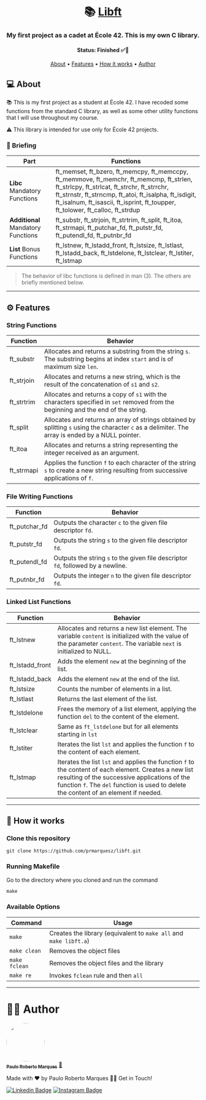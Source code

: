 
<h1 align="center">
    📚 <a href="#"> Libft </a>
</h1>

<h3 align="center">
	My first project as a cadet at École 42. This is my own C library.
</h3>

<h4 align="center">
		Status: Finished ✅🚀
</h4>

<p align="center">
	<a href="#About">About</a> •
	<a href="#Features">Features</a> •
	<a href="#How-it-works">How it works</a> • 
	<a href="#Author">Author</a>
</p>

## 💻 About <a name='About'></a>

📚 This is my first project as a student at École 42. I have recoded some 
functions from the standard C library, as well as some other utility functions 
that I will use throughout my course.

⚠ This library is intended for use only for École 42 projects.

### 🎯 Briefing

Part 								| Functions
-----------------------------------	| --------- 
**Libc** Mandatory Functions		| ft_memset, ft_bzero, ft_memcpy, ft_memccpy,		 ft_memmove, ft_memchr, ft_memcmp, ft_strlen, ft_strlcpy, ft_strlcat, ft_strchr, 		ft_strrchr, ft_strnstr, ft_strncmp, ft_atoi, ft_isalpha, ft_isdigit, ft_isalnum,		 ft_isascii, ft_isprint, ft_toupper, ft_tolower, ft_calloc, ft_strdup
**Additional** Mandatory Functions	| ft_substr, ft_strjoin, ft_strtrim, ft_split, 			ft_itoa, ft_strmapi, ft_putchar_fd, ft_putstr_fd, ft_putendl_fd, ft_putnbr_fd
**List** Bonus Functions			| ft_lstnew, ft_lstadd_front, ft_lstsize, 			ft_lstlast, ft_lstadd_back, ft_lstdelone, ft_lstclear, ft_lstiter, ft_lstmap

> The behavior of libc functions is defined in man (3). The others are briefly 
mentioned below.

---

## ⚙ Features <a name='Features'></a>

### String Functions

Function 	| Behavior
----------- | --------
ft_substr	| Allocates and returns a substring from the string `s`. The substring			 begins at index `start` and is of maximum size `len`.
ft_strjoin	| Allocates and returns a new string, which is the result of the 		concatenation of `s1` and `s2`.
ft_strtrim	| Allocates and returns a copy of `s1` with the characters specified				in `set` removed from the beginning and the end of the string.
ft_split	| Allocates and returns an array of strings obtained by splitting `s` 				using the character `c` as a delimiter. The array is ended by a NULL pointer.
ft_itoa		| Allocates and returns a string representing the integer received as an 			argument.
ft_strmapi	| Applies the function `f` to each character of the string `s` to 				create a new string resulting from successive applications of `f`.

### File Writing Functions
Function 		| Behavior
---------------	| --------
ft_putchar_fd	| Outputs the character `c` to the given file descriptor `fd`.
ft_putstr_fd	| Outputs the string `s` to the given file descriptor `fd`.
ft_putendl_fd	| Outputs the string `s` to the given file descriptor `fd`, 				followed by a newline.
ft_putnbr_fd	| Outputs the integer `n` to the given file descriptor `fd`.

### Linked List Functions
Function 		| Behavior
---------------	| --------
ft_lstnew		| Allocates and returns a new list element. The variable 				`content` is initialized with the value of the parameter `content`. The variable 			`next` is initialized to NULL.
ft_lstadd_front	| Adds the element `new` at the beginning of the list.
ft_lstadd_back	| Adds the element `new` at the end of the list.
ft_lstsize		| Counts the number of elements in a list.
ft_lstlast		| Returns the last element of the list.
ft_lstdelone	| Frees the memory of a list element, applying the function `del` 				to the content of the element.
ft_lstclear		| Same as `ft_lstdelone` but for all elements starting in `lst`
ft_lstiter		| Iterates the list `lst` and applies the function `f` to the 				content of each element.
ft_lstmap		| Iterates the list `lst` and applies the function `f` to the 				content of each element. Creates a new list resulting of the successive 				applications of the function `f`. The `del` function is used to delete the 					content of an element if needed.

---

## 🚀 How it works <a name='How-it-works'></a>

### Clone this repository
```git
git clone https://github.com/prmarquesz/libft.git
```
### Running Makefile
Go to the directory where you cloned and run the command
```Makefile
make
```
### Available Options
Command | Usage
------- | -----
`make` | Creates the library (equivalent to `make all` and `make libft.a`)
`make clean` | Removes the object files
`make fclean` | Removes the object files and the library
`make re` | Invokes `fclean` rule and then `all`

---
# 👨‍🚀 Author <a name='Author'></a>

<a href="#">
 <img style="border-radius: 50%;" src="https://avatars.githubusercontent.com/u/69995036?v=4" width="100px;" alt=""/>
 <br />
 <sub><b>Paulo Roberto Marques</b></sub></a> <a href="#" title="Cadet">🚀</a>


Made with ❤️ by Paulo Roberto Marques 👋🏽  Get in Touch!

[![Linkedin Badge](https://img.shields.io/badge/-Paulo-blue?style=flat-square&logo=Linkedin&logoColor=white&link=https://www.linkedin.com/in/prmarquesz/)](https://www.linkedin.com/in/prmarquesz/) 
[![Instagram Badge](https://img.shields.io/badge/-prmarquesz-red?style=flat-square&logo=Instagram&logoColor=white&link=https://www.instagram.com/prmarquesz/)](https://www.instagram.com/prmarquesz/)